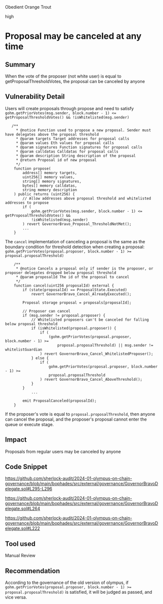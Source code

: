 Obedient Orange Trout

high

# Proposal may be canceled at any time

## Summary

When the vote of the proposer (not white user) is equal to getProposalThresholdVotes, the proposal can be canceled by anyone

## Vulnerability Detail

Users will create proposals through propose and need to satisfy `gohm.getPriorVotes(msg.sender, block.number - 1) <= getProposalThresholdVotes() && !isWhitelisted(msg.sender)`

```solidity
   /**
     * @notice Function used to propose a new proposal. Sender must have delegates above the proposal threshold
     * @param targets Target addresses for proposal calls
     * @param values Eth values for proposal calls
     * @param signatures Function signatures for proposal calls
     * @param calldatas Calldatas for proposal calls
     * @param description String description of the proposal
     * @return Proposal id of new proposal
     */
    function propose(
        address[] memory targets,
        uint256[] memory values,
        string[] memory signatures,
        bytes[] memory calldatas,
        string memory description
    ) public returns (uint256) {
        // Allow addresses above proposal threshold and whitelisted addresses to propose
        if (
            gohm.getPriorVotes(msg.sender, block.number - 1) <= getProposalThresholdVotes() &&
            !isWhitelisted(msg.sender)
        ) revert GovernorBravo_Proposal_ThresholdNotMet(); 
        ...
    }
```

The `cancel` implementation of canceling a proposal is the same as the boundary condition for threshold detection when creating a proposal: `gohm.getPriorVotes(proposal.proposer, block.number - 1) >= proposal.proposalThreshold)`

```solidity
    /**
     * @notice Cancels a proposal only if sender is the proposer, or proposer delegates dropped below proposal threshold
     * @param proposalId The id of the proposal to cancel
     */
    function cancel(uint256 proposalId) external {
        if (state(proposalId) == ProposalState.Executed)
            revert GovernorBravo_Cancel_AlreadyExecuted();

        Proposal storage proposal = proposals[proposalId];

        // Proposer can cancel
        if (msg.sender != proposal.proposer) {
            // Whitelisted proposers can't be canceled for falling below proposal threshold
            if (isWhitelisted(proposal.proposer)) {
                if (
                    (gohm.getPriorVotes(proposal.proposer, block.number - 1) >=
                        proposal.proposalThreshold) || msg.sender != whitelistGuardian
                ) revert GovernorBravo_Cancel_WhitelistedProposer(); 
            } else {
                if (
                    gohm.getPriorVotes(proposal.proposer, block.number - 1) >=
                    proposal.proposalThreshold
                ) revert GovernorBravo_Cancel_AboveThreshold();
            }
        }
			...

        emit ProposalCanceled(proposalId);
    }
```

If the proposer's vote is equal to `proposal.proposalThreshold`, then anyone can cancel the proposal, and the proposer's proposal cannot enter the queue or execute stage.



## Impact

Proposals from regular users may be canceled by anyone

## Code Snippet

https://github.com/sherlock-audit/2024-01-olympus-on-chain-governance/blob/main/bophades/src/external/governance/GovernorBravoDelegate.sol#L295-L296

https://github.com/sherlock-audit/2024-01-olympus-on-chain-governance/blob/main/bophades/src/external/governance/GovernorBravoDelegate.sol#L264

https://github.com/sherlock-audit/2024-01-olympus-on-chain-governance/blob/main/bophades/src/external/governance/GovernorBravoDelegate.sol#L222



## Tool used

Manual Review

## Recommendation

According to the governance of the old version of olympus, if `gohm.getPriorVotes(proposal.proposer, block.number - 1) >= proposal.proposalThreshold)` is satisfied, it will be judged as passed, and vice versa.


